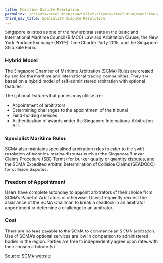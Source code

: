 ```yaml
---
title: Maritime Dispute Resolution
permalink: /dispute-resolution/specialist-dispute-resolution/maritime dispute resolution
third_nav_title: Specialist Dispute Resolution
---
```



Singapore is listed as one of the few arbitral seats in the Baltic and International Maritime Council (BIMCO) Law and Arbitration Clause, the New York Produce Exchange (NYPE) Time Charter Party 2015, and the Singapore Ship Sale Form.

### Hybrid Model

The Singapore Chamber of Maritime Arbitration (SCMA) Rules are created by and for the maritime and international trading communities. They are based on a hybrid model of self-administered arbitration with optional features.

The optional features that parties may utilise are:

- Appointment of arbitrators
- Determining challenges to the appointment of the tribunal
- Fund-holding services
- Authentication of awards under the Singapore International Arbitration Act.

### Specialist Maritime Rules

SCMA also maintains specialised arbitration rules to cater to the swift resolution of technical marine disputes such as the Singapore Bunker Claims Procedure (SBC Terms) for bunker quality or quantity disputes, and the SCMA Expedited Arbitral Determination of Collision Claims (SEADOCC) for collision disputes.

### Freedom of Appointment

Users have complete autonomy to appoint arbitrators of their choice from SCMA’s Panel of Arbitrators or otherwise. Users frequently request the assistance of the SCMA Chairman to break a deadlock in an arbitrator appointment or determine a challenge to an arbitrator.

### Cost

There are no fees payable to the SCMA to commence an SCMA arbitration. Use of SCMA's optional services are low in comparison to administered bodies in the region. Parties are free to independently agree upon rates with their chosen arbitrator(s).

Source: [SCMA website](https://www.scma.org.sg/)
